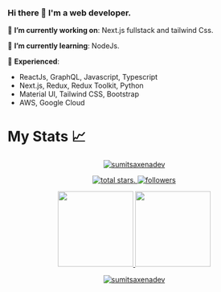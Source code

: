 ### Hi there 👋 I'm a web developer.


🔭 **I’m currently working on**: Next.js fullstack and tailwind Css.

🌱 **I’m currently learning**: NodeJs.

:telescope: **Experienced**: 
- ReactJs, GraphQL, Javascript, Typescript
- Next.js, Redux, Redux Toolkit, Python
- Material UI, Tailwind CSS, Bootstrap
- AWS, Google Cloud


# My Stats :chart_with_upwards_trend:
<p align="center">
  <a href="https://github.com/sumitsaxenadev">
    <img src="https://github-profile-trophy.vercel.app/?username=sumitsaxenadev&title=Commit,Followers,Repositories,Stars,PullRequest,Issues&margin-w=5&theme=gruvbox" alt="sumitsaxenadev" />
  </a>
</p>

<p align="center">
<!--  Total stars  -->
  <a href="https://github.com/sumitsaxenadev?tab=repositories&sort=stargazers">
    <img alt="total stars" title="Total stars on GitHub" src="https://custom-icon-badges.herokuapp.com/badge/dynamic/json?logo=star&color=55960c&labelColor=488207&label=Stars&style=for-the-badge&query=%24.stars&url=https://api.github-star-counter.workers.dev/user/sumitsaxenadev"/>. 
  </a>
  <!--  Follow me on github  -->
  <a href="https://github.com/sumitsaxenadev?tab=followers">
    <img alt="followers" title="Follow me on Github" src="https://custom-icon-badges.herokuapp.com/github/followers/sumitsaxenadev?color=236ad3&labelColor=1155ba&style=for-the-badge&logo=person-add&label=Follow&logoColor=white"/>
  </a>
</p>

<p align="center">
  <a href="https://github.com/sumitsaxenadev">
    <img
      height="150"
      src="https://github-readme-stats.vercel.app/api?username=sumitsaxenadev&count_private=true&show_icons=true&custom_title=sumitsaxenadev's%20Github%20Status&theme=vision-friendly-dark"
    />
  </a>
  <a href="https://github.com/sumitsaxenadev">
    <img
      height="150"
      src="https://github-readme-stats.vercel.app/api/top-langs/?username=sumitsaxenadev&layout=compact&theme=vision-friendly-dark" />
  </a>  
</p>



 <p align="center">
   <!--  Streaks stats   -->
  <a href="https://github.com/sumitsaxenadev/">
    <img title="🔥 Get streak stats for your profile at git.io/streak-stats" alt="sumitsaxenadev" src="https://github-readme-streak-stats.herokuapp.com/?user=sumitsaxenadev&theme=monokai-metallian&hide_border=true"/>
  </a>
</p>
 

